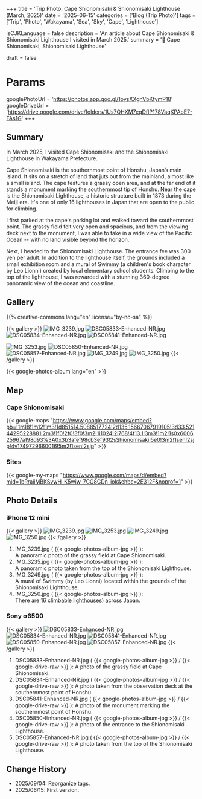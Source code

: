 +++
title = 'Trip Photo: Cape Shionomisaki & Shionomisaki Lighthouse (March, 2025)'
date = '2025-06-15'
categories = ['Blog (Trip Photo)']
tags = ['Trip', 'Photo', 'Wakayama', 'Sea', 'Sky', 'Cape', 'Lighthouse']

isCJKLanguage = false
description = 'An article about Cape Shionomisaki & Shionomisaki Lighthouse I visited in March 2025.'
summary = '📍 Cape Shionomisaki, Shionomisaki Lighthouse'

draft = false

# Params
googlePhotoUrl = 'https://photos.app.goo.gl/1oysXXgnVbKfymP18'
googleDriveUrl = 'https://drive.google.com/drive/folders/1Us7QHXM7eqDfIP178VaqKPAoE7-FAs1G'
+++


## Summary

In March 2025, I visited Cape Shionomisaki and the Shionomisaki Lighthouse
in Wakayama Prefecture.

Cape Shionomisaki is the southernmost point of Honshu, Japan’s main island.
It sits on a stretch of land that juts out from the mainland, almost like a
small island.
The cape features a grassy open area, and at the far end of it stands a
monument marking the southernmost tip of Honshu.
Near the cape is the Shionomisaki Lighthouse, a historic structure built in
1873 during the Meiji era.
It's one of only 16 lighthouses in Japan that are open to the public for
climbing.

I first parked at the cape's parking lot and walked toward the southernmost
point.
The grassy field felt very open and spacious, and from the viewing deck next to
the monument, I was able to take in a wide view of the Pacific Ocean -- with no
land visible beyond the horizon.

Next, I headed to the Shionomisaki Lighthouse.
The entrance fee was 300 yen per adult.
In addition to the lighthouse itself, the grounds included a small exhibition
room and a mural of Swimmy (a children's book character by Leo Lionni) created
by local elementary school students.
Climbing to the top of the lighthouse, I was rewarded with a stunning
360-degree panoramic view of the ocean and coastline.


## Gallery

{{% creative-commons lang="en" license="by-nc-sa" %}}

{{< gallery >}}
<img src="IMG_3239.jpg" alt="IMG_3239.jpg" class="grid-w100" />
<img src="DSC05833-Enhanced-NR.jpg" alt="DSC05833-Enhanced-NR.jpg" class="grid-w33" />
<img src="DSC05834-Enhanced-NR.jpg" alt="DSC05834-Enhanced-NR.jpg" class="grid-w33" />
<img src="DSC05841-Enhanced-NR.jpg" alt="DSC05841-Enhanced-NR.jpg" class="grid-w33" />

<img src="IMG_3253.jpg" alt="IMG_3253.jpg" class="grid-w100" />
<img src="DSC05850-Enhanced-NR.jpg" alt="DSC05850-Enhanced-NR.jpg" class="grid-w33" />
<img src="DSC05857-Enhanced-NR.jpg" alt="DSC05857-Enhanced-NR.jpg" class="grid-w66" />
<img src="IMG_3249.jpg" alt="IMG_3249.jpg" class="grid-w33" />
<img src="IMG_3250.jpg" alt="IMG_3250.jpg" class="grid-w33" />
{{< /gallery >}}

{{< google-photos-album lang="en" >}}


## Map

### Cape Shionomisaki

{{< google-maps "https://www.google.com/maps/embed?pb=!1m18!1m12!1m3!1d851514.5088517724!2d135.15667067919105!3d33.52144295228881!2m3!1f0!2f0!3f0!3m2!1i1024!2i768!4f13.1!3m3!1m2!1s0x600625967a198d93%3A0x3b3afef98cb3ef93!2sShionomisaki!5e0!3m2!1sen!2sjp!4v1749729660016!5m2!1sen!2sjp" >}}


### Sites

{{< google-my-maps "https://www.google.com/maps/d/embed?mid=1bRraiiMBKSywH_K5wiw-7CG8CDn_iok&ehbc=2E312F&noprof=1" >}}


## Photo Details

### iPhone 12 mini

{{< gallery >}}
<img src="IMG_3239.jpg" alt="IMG_3239.jpg" class="grid-w100" />
<img src="IMG_3253.jpg" alt="IMG_3253.jpg" class="grid-w100" />
<img src="IMG_3249.jpg" alt="IMG_3249.jpg" class="grid-w50" />
<img src="IMG_3250.jpg" alt="IMG_3250.jpg" class="grid-w50" />
{{< /gallery >}}

1. IMG\_3239.jpg ( {{< google-photos-album-jpg >}} ):  
    A panoramic photo of the grassy field at Cape Shionomisaki.
1. IMG\_3235.jpg ( {{< google-photos-album-jpg >}} ):  
    A panoramic photo taken from the top of the Shionomisaki Lighthouse.
1. IMG\_3249.jpg ( {{< google-photos-album-jpg >}} ):  
    A mural of Swimmy (by Leo Lionni) located within the grounds of the Shionomisaki Lighthouse.
1. IMG\_3250.jpg ( {{< google-photos-album-jpg >}} ):  
    There are [16 climbable lighthouses](https://www.tokokai.org/tourlight/)) across Japan.


### Sony α6500

{{< gallery >}}
<img src="DSC05833-Enhanced-NR.jpg" alt="DSC05833-Enhanced-NR.jpg" class="grid-w33" />
<img src="DSC05834-Enhanced-NR.jpg" alt="DSC05834-Enhanced-NR.jpg" class="grid-w33" />
<img src="DSC05841-Enhanced-NR.jpg" alt="DSC05841-Enhanced-NR.jpg" class="grid-w33" />
<img src="DSC05850-Enhanced-NR.jpg" alt="DSC05850-Enhanced-NR.jpg" class="grid-w33" />
<img src="DSC05857-Enhanced-NR.jpg" alt="DSC05857-Enhanced-NR.jpg" class="grid-w66" />
{{< /gallery >}}

1. DSC05833-Enhanced-NR.jpg ( {{< google-photos-album-jpg >}} / {{< google-drive-raw >}} ):
    A photo of the grassy field at Cape Shionomisaki.
1. DSC05834-Enhanced-NR.jpg ( {{< google-photos-album-jpg >}} / {{< google-drive-raw >}} ):
    A photo taken from the observation deck at the southernmost point of Honshu.
1. DSC05841-Enhanced-NR.jpg ( {{< google-photos-album-jpg >}} / {{< google-drive-raw >}} ):
    A photo of the monument marking the southernmost point of Honshu.
1. DSC05850-Enhanced-NR.jpg ( {{< google-photos-album-jpg >}} / {{< google-drive-raw >}} ):
    A photo of the entrance to the Shionomisaki Lighthouse.
1.  DSC05857-Enhanced-NR.jpg ( {{< google-photos-album-jpg >}} / {{< google-drive-raw >}} ):
    A photo taken from the top of the Shionomisaki Lighthouse.


## Change History

- 2025/09/04: Reorganize tags.
- 2025/06/15: First version.
